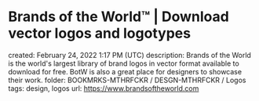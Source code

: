# Brands of the World™ | Download vector logos and logotypes

created: February 24, 2022 1:17 PM (UTC)
description: Brands of the World is the world\'s largest library of brand logos in vector format available to download for free. BotW is also a great place for designers to showcase their work.
folder: BOOKMRKS-MTHRFCKR / DESGN-MTHRFCKR / Logos
tags: design, logos
url: https://www.brandsoftheworld.com